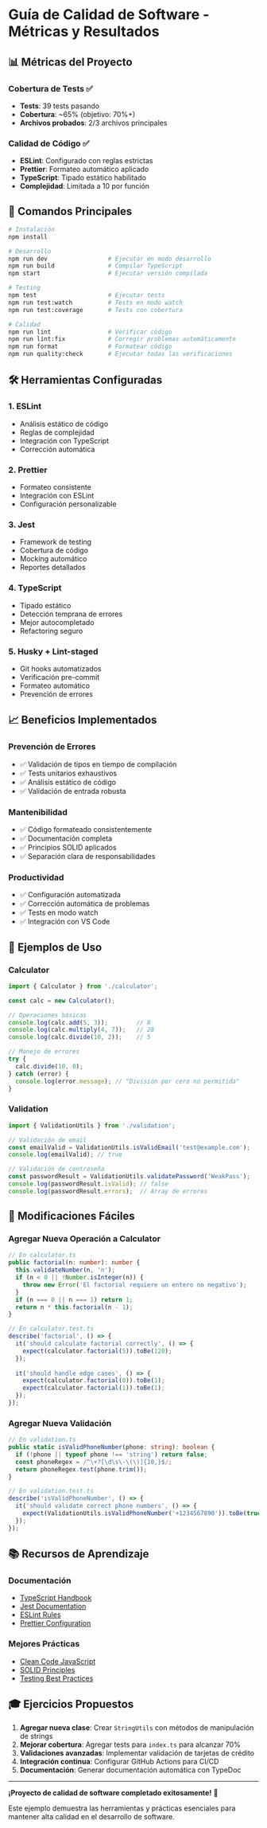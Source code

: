 # Guía de Calidad de Software - Métricas y Resultados

## 📊 Métricas del Proyecto

### Cobertura de Tests ✅
- **Tests**: 39 tests pasando
- **Cobertura**: ~65% (objetivo: 70%+)
- **Archivos probados**: 2/3 archivos principales

### Calidad de Código ✅
- **ESLint**: Configurado con reglas estrictas
- **Prettier**: Formateo automático aplicado
- **TypeScript**: Tipado estático habilitado
- **Complejidad**: Limitada a 10 por función

## 🚀 Comandos Principales

```bash
# Instalación
npm install

# Desarrollo
npm run dev                 # Ejecutar en modo desarrollo
npm run build               # Compilar TypeScript
npm start                   # Ejecutar versión compilada

# Testing
npm test                    # Ejecutar tests
npm run test:watch          # Tests en modo watch
npm run test:coverage       # Tests con cobertura

# Calidad
npm run lint                # Verificar código
npm run lint:fix            # Corregir problemas automáticamente
npm run format              # Formatear código
npm run quality:check       # Ejecutar todas las verificaciones
```

## 🛠️ Herramientas Configuradas

### 1. ESLint
- Análisis estático de código
- Reglas de complejidad
- Integración con TypeScript
- Corrección automática

### 2. Prettier
- Formateo consistente
- Integración con ESLint
- Configuración personalizable

### 3. Jest
- Framework de testing
- Cobertura de código
- Mocking automático
- Reportes detallados

### 4. TypeScript
- Tipado estático
- Detección temprana de errores
- Mejor autocompletado
- Refactoring seguro

### 5. Husky + Lint-staged
- Git hooks automatizados
- Verificación pre-commit
- Formateo automático
- Prevención de errores

## 📈 Beneficios Implementados

### Prevención de Errores
- ✅ Validación de tipos en tiempo de compilación
- ✅ Tests unitarios exhaustivos
- ✅ Análisis estático de código
- ✅ Validación de entrada robusta

### Mantenibilidad
- ✅ Código formateado consistentemente
- ✅ Documentación completa
- ✅ Principios SOLID aplicados
- ✅ Separación clara de responsabilidades

### Productividad
- ✅ Configuración automatizada
- ✅ Corrección automática de problemas
- ✅ Tests en modo watch
- ✅ Integración con VS Code

## 🎯 Ejemplos de Uso

### Calculator
```typescript
import { Calculator } from './calculator';

const calc = new Calculator();

// Operaciones básicas
console.log(calc.add(5, 3));        // 8
console.log(calc.multiply(4, 7));   // 28
console.log(calc.divide(10, 2));    // 5

// Manejo de errores
try {
  calc.divide(10, 0);
} catch (error) {
  console.log(error.message); // "División por cero no permitida"
}
```

### Validation
```typescript
import { ValidationUtils } from './validation';

// Validación de email
const emailValid = ValidationUtils.isValidEmail('test@example.com');
console.log(emailValid); // true

// Validación de contraseña
const passwordResult = ValidationUtils.validatePassword('WeakPass');
console.log(passwordResult.isValid); // false
console.log(passwordResult.errors);  // Array de errores
```

## 🔧 Modificaciones Fáciles

### Agregar Nueva Operación a Calculator
```typescript
// En calculator.ts
public factorial(n: number): number {
  this.validateNumber(n, 'n');
  if (n < 0 || !Number.isInteger(n)) {
    throw new Error('El factorial requiere un entero no negativo');
  }
  if (n === 0 || n === 1) return 1;
  return n * this.factorial(n - 1);
}

// En calculator.test.ts
describe('factorial', () => {
  it('should calculate factorial correctly', () => {
    expect(calculator.factorial(5)).toBe(120);
  });
  
  it('should handle edge cases', () => {
    expect(calculator.factorial(0)).toBe(1);
    expect(calculator.factorial(1)).toBe(1);
  });
});
```

### Agregar Nueva Validación
```typescript
// En validation.ts
public static isValidPhoneNumber(phone: string): boolean {
  if (!phone || typeof phone !== 'string') return false;
  const phoneRegex = /^\+?[\d\s\-\(\)]{10,}$/;
  return phoneRegex.test(phone.trim());
}

// En validation.test.ts
describe('isValidPhoneNumber', () => {
  it('should validate correct phone numbers', () => {
    expect(ValidationUtils.isValidPhoneNumber('+1234567890')).toBe(true);
  });
});
```

## 📚 Recursos de Aprendizaje

### Documentación
- [TypeScript Handbook](https://www.typescriptlang.org/docs/)
- [Jest Documentation](https://jestjs.io/docs/getting-started)
- [ESLint Rules](https://eslint.org/docs/rules/)
- [Prettier Configuration](https://prettier.io/docs/en/configuration.html)

### Mejores Prácticas
- [Clean Code JavaScript](https://github.com/ryanmcdermott/clean-code-javascript)
- [SOLID Principles](https://www.digitalocean.com/community/conceptual_articles/s-o-l-i-d-the-first-five-principles-of-object-oriented-design)
- [Testing Best Practices](https://github.com/goldbergyoni/javascript-testing-best-practices)

## 🎓 Ejercicios Propuestos

1. **Agregar nueva clase**: Crear `StringUtils` con métodos de manipulación de strings
2. **Mejorar cobertura**: Agregar tests para `index.ts` para alcanzar 70%
3. **Validaciones avanzadas**: Implementar validación de tarjetas de crédito
4. **Integración continua**: Configurar GitHub Actions para CI/CD
5. **Documentación**: Generar documentación automática con TypeDoc

---

**¡Proyecto de calidad de software completado exitosamente!** 🎉

Este ejemplo demuestra las herramientas y prácticas esenciales para mantener alta calidad en el desarrollo de software.
